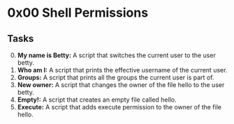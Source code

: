 # 0x00 Shell Permissions
## Tasks
0. **My name is Betty:** A script that switches the current user to the user betty.
1. **Who am I:** A script that prints the effective username of the current user.
2. **Groups:** A script that prints all the groups the current user is part of.
3. **New owner:** A script that changes the owner of the file hello to the user betty.
4. **Empty!:** A script that creates an empty file called hello.
5. **Execute:** A script that adds execute permission to the owner of the file hello.
